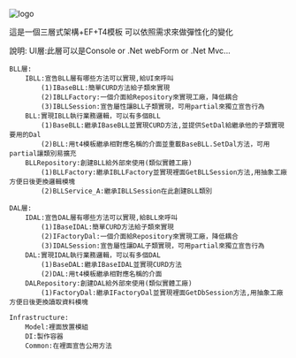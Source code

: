 ![logo](https://github.com/isdaniel/3-Tier-Architecture-T4-EF/blob/master/ArchitecturePic.png?raw=true)

這是一個三層式架構+EF+T4模板
可以依照需求來做彈性化的變化

說明:
	UI層:此層可以是Console or .Net webForm or .Net Mvc...
	
	BLL層:
		IBLL:宣告BLL層有哪些方法可以實現,給UI來呼叫
			(1)IBaseBLL:簡單CURD方法給子類來實現
			(2)IBLLFactory:一個介面給Repository來實現工廠，降低耦合
			(3)IBLLSession:宣告屬性讓BLL子類實現，可用partial來獨立宣告行為
		BLL:實現IBLL執行業務邏輯，可以有多個BLL
			(1)BaseBLL:繼承IBaseBLL並實現CURD方法,並提供SetDal給繼承他的子類實現要用的Dal
			(2)BLL:用t4模板繼承相對應名稱的介面並重載BaseBLL.SetDal方法，可用partial讓類別易擴充		
		BLLRepository:創建BLL給外部來使用(類似實體工廠)
			(1)BLLFactory:繼承IBLLFactory並實現裡面GetBLLSession方法,用抽象工廠方便日後更換邏輯模塊
			(2)BLLService_A:繼承IBLLSession在此創建BLL類別
			
	DAL層:
		IDAL:宣告DAL層有哪些方法可以實現,給BLL來呼叫
			(1)IBaseIDAL:簡單CURD方法給子類來實現
			(2)IFactoryDal:一個介面給Repository來實現工廠，降低耦合
			(3)IDALSession:宣告屬性讓DAL子類實現，可用partial來獨立宣告行為
		DAL:實現IDAL執行業務邏輯，可以有多個DAL
			(1)BaseDAL:繼承IBaseIDAL並實現CURD方法
			(2)DAL:用t4模板繼承相對應名稱的介面
		DALRepository:創建DAL給外部來使用(類似實體工廠)
			(1)FactoryDal:繼承IFactoryDal並實現裡面GetDbSession方法,用抽象工廠方便日後更換讀取資料模塊
			
	Infrastructure:
		Model:裡面放置模組
		DI:製作容器
		Common:在裡面宣告公用方法
			
